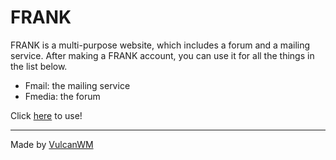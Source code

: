 # FRANK

FRANK is a multi-purpose website, which includes a forum and a mailing service. After making a FRANK account, you can use it for all the things in the list below.

- Fmail: the mailing service
- Fmedia: the forum

Click [here](https://FRANK.vulcanwm.repl.co) to use!

---

Made by [VulcanWM](https://vulcanwm.is-a.dev)